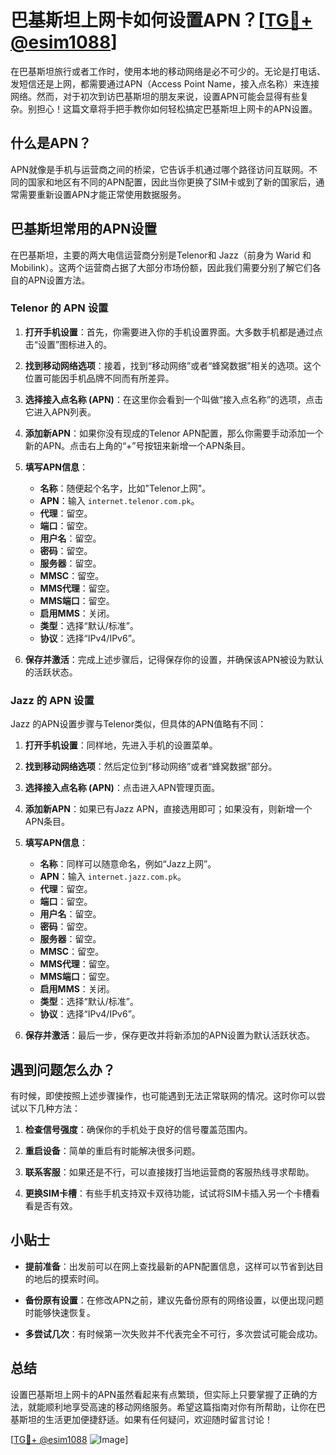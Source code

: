 # 巴基斯坦上网卡如何设置APN？[[TG💪+ @esim1088](https://t.me/s/esim1088)]

在巴基斯坦旅行或者工作时，使用本地的移动网络是必不可少的。无论是打电话、发短信还是上网，都需要通过APN（Access Point Name，接入点名称）来连接网络。然而，对于初次到访巴基斯坦的朋友来说，设置APN可能会显得有些复杂。别担心！这篇文章将手把手教你如何轻松搞定巴基斯坦上网卡的APN设置。

## 什么是APN？

APN就像是手机与运营商之间的桥梁，它告诉手机通过哪个路径访问互联网。不同的国家和地区有不同的APN配置，因此当你更换了SIM卡或到了新的国家后，通常需要重新设置APN才能正常使用数据服务。

## 巴基斯坦常用的APN设置

在巴基斯坦，主要的两大电信运营商分别是Telenor和 Jazz（前身为 Warid 和 Mobilink）。这两个运营商占据了大部分市场份额，因此我们需要分别了解它们各自的APN设置方法。

### Telenor 的 APN 设置

1. **打开手机设置**：首先，你需要进入你的手机设置界面。大多数手机都是通过点击“设置”图标进入的。
   
2. **找到移动网络选项**：接着，找到“移动网络”或者“蜂窝数据”相关的选项。这个位置可能因手机品牌不同而有所差异。

3. **选择接入点名称 (APN)**：在这里你会看到一个叫做“接入点名称”的选项，点击它进入APN列表。

4. **添加新APN**：如果你没有现成的Telenor APN配置，那么你需要手动添加一个新的APN。点击右上角的“+”号按钮来新增一个APN条目。

5. **填写APN信息**：
   - **名称**：随便起个名字，比如"Telenor上网"。
   - **APN**：输入 `internet.telenor.com.pk`。
   - **代理**：留空。
   - **端口**：留空。
   - **用户名**：留空。
   - **密码**：留空。
   - **服务器**：留空。
   - **MMSC**：留空。
   - **MMS代理**：留空。
   - **MMS端口**：留空。
   - **启用MMS**：关闭。
   - **类型**：选择“默认/标准”。
   - **协议**：选择“IPv4/IPv6”。

6. **保存并激活**：完成上述步骤后，记得保存你的设置，并确保该APN被设为默认的活跃状态。

### Jazz 的 APN 设置

Jazz 的APN设置步骤与Telenor类似，但具体的APN值略有不同：

1. **打开手机设置**：同样地，先进入手机的设置菜单。

2. **找到移动网络选项**：然后定位到“移动网络”或者“蜂窝数据”部分。

3. **选择接入点名称 (APN)**：点击进入APN管理页面。

4. **添加新APN**：如果已有Jazz APN，直接选用即可；如果没有，则新增一个APN条目。

5. **填写APN信息**：
   - **名称**：同样可以随意命名，例如“Jazz上网”。
   - **APN**：输入 `internet.jazz.com.pk`。
   - **代理**：留空。
   - **端口**：留空。
   - **用户名**：留空。
   - **密码**：留空。
   - **服务器**：留空。
   - **MMSC**：留空。
   - **MMS代理**：留空。
   - **MMS端口**：留空。
   - **启用MMS**：关闭。
   - **类型**：选择“默认/标准”。
   - **协议**：选择“IPv4/IPv6”。

6. **保存并激活**：最后一步，保存更改并将新添加的APN设置为默认活跃状态。

## 遇到问题怎么办？

有时候，即使按照上述步骤操作，也可能遇到无法正常联网的情况。这时你可以尝试以下几种方法：

1. **检查信号强度**：确保你的手机处于良好的信号覆盖范围内。
   
2. **重启设备**：简单的重启有时能解决很多问题。

3. **联系客服**：如果还是不行，可以直接拨打当地运营商的客服热线寻求帮助。

4. **更换SIM卡槽**：有些手机支持双卡双待功能，试试将SIM卡插入另一个卡槽看看是否有效。

## 小贴士

- **提前准备**：出发前可以在网上查找最新的APN配置信息，这样可以节省到达目的地后的摸索时间。
  
- **备份原有设置**：在修改APN之前，建议先备份原有的网络设置，以便出现问题时能够快速恢复。

- **多尝试几次**：有时候第一次失败并不代表完全不可行，多次尝试可能会成功。

## 总结

设置巴基斯坦上网卡的APN虽然看起来有点繁琐，但实际上只要掌握了正确的方法，就能顺利地享受高速的移动网络服务。希望这篇指南对你有所帮助，让你在巴基斯坦的生活更加便捷舒适。如果有任何疑问，欢迎随时留言讨论！

[[TG💪+ @esim1088](https://t.me/s/esim1088) ![Image](https://i.postimg.cc/4NQfJmqS/Snipaste-2025-05-13-00-14-12.png)]